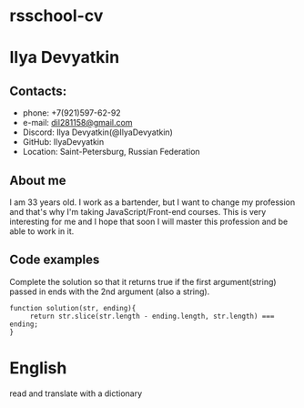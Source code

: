 # rsschool-cv
# Ilya Devyatkin
## Contacts:
* phone: +7(921)597-62-92
* e-mail: dil281158@gmail.com
* Discord: Ilya Devyatkin(@IlyaDevyatkin)
* GitHub: IlyaDevyatkin
* Location: Saint-Petersburg, Russian Federation
## About me
I am 33 years old. I work as a bartender, but I want to change my profession and that's why I'm taking JavaScript/Front-end courses. This is very interesting for me and I hope that soon I will master this profession and be able to work in it.
## Code examples
Complete the solution so that it returns true if the first argument(string) passed in ends with the 2nd argument (also a string).

```
function solution(str, ending){
     return str.slice(str.length - ending.length, str.length) === ending;
}
```
# English
read and translate with a dictionary
